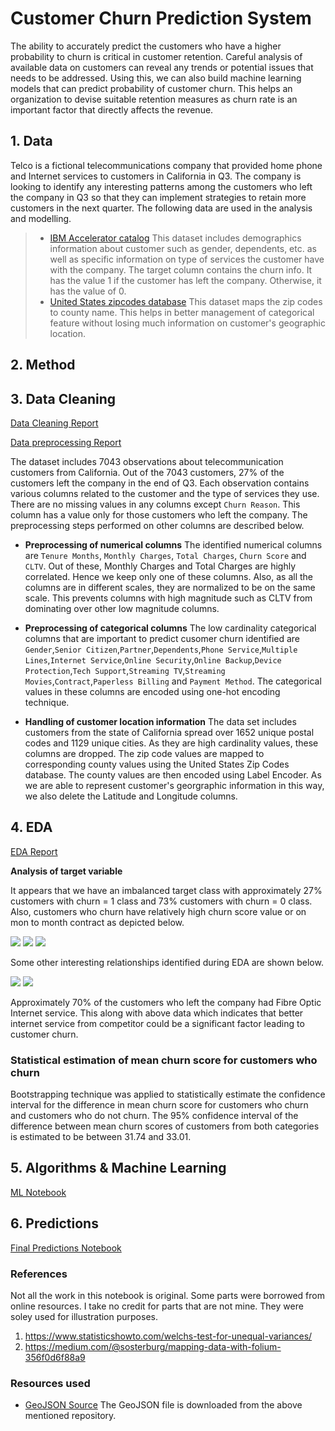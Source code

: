 # Customer Churn Prediction System 

The ability to accurately predict the customers who have a higher probability to churn is critical in customer retention.  Careful analysis of available data on customers can reveal any trends or potential issues that needs to be addressed. Using this, we can also build machine learning models that can predict probability of customer churn. This helps an organization to devise suitable retention measures as churn rate is an important factor that directly affects the revenue.



## 1. Data
Telco is a fictional telecommunications company that provided home phone and Internet services to customers in California in Q3. The company is looking to identify any interesting patterns among the customers who left the company in Q3 so that they can implement strategies to retain more customers in the next quarter. The following data are used in the analysis and modelling.

> * [IBM Accelerator catalog](https://community.ibm.com/accelerators/catalog/content/Telco-customer-churn)
    This dataset includes demographics information about customer such as gender, dependents, etc. as well as specific information on type of services the customer have with the company. The target column contains the churn info. It has the value 1 if the customer has left the company. Otherwise, it has the value of 0.
> * [United States zipcodes database](https://www.unitedstateszipcodes.org/ca/#zips-list)
    This dataset maps the zip codes to county name. This helps in better management of categorical feature without losing much information on customer's geographic location.
    
## 2. Method


## 3. Data Cleaning
[Data Cleaning Report](https://github.com/VargheseTresa/SpringBoard/blob/main/CAP2/CAP2_wrangling_v1.ipynb)

[Data preprocessing Report](https://github.com/VargheseTresa/SpringBoard/blob/main/CAP2/CAP2_preprocessing.ipynb)

The dataset includes 7043 observations about telecommunication customers from California. Out of the 7043 customers, 27% of the customers left the company in the end of Q3. Each observation contains various columns related to the customer and the type of services they use. There are no missing values in any columns except `Churn Reason`. This column has a value only for those customers who left the company. The preprocessing steps performed on other columns are described below.

* **Preprocessing of numerical columns** The identified numerical columns are `Tenure Months`, `Monthly Charges`, `Total Charges`, `Churn Score` and `CLTV`. Out of these, Monthly Charges and Total Charges are highly correlated. Hence we keep only one of these columns. Also, as all the columns are in different scales, they are normalized to be on the same scale. This prevents columns with high magnitude such as CLTV from dominating over other low magnitude columns.

* **Preprocessing of categorical columns** The low cardinality categorical columns that are important to predict cusomer churn  identified are `Gender`,`Senior Citizen`,`Partner`,`Dependents`,`Phone Service`,`Multiple Lines`,`Internet Service`,`Online Security`,`Online Backup`,`Device Protection`,`Tech Support`,`Streaming TV`,`Streaming Movies`,`Contract`,`Paperless Billing` and `Payment Method`. The categorical values in these columns are encoded using one-hot encoding technique.

* **Handling of customer location information** The data set includes customers from the state of California spread over 1652 unique postal codes and 1129 unique cities. As they are high cardinality values, these columns are dropped. The zip code values are mapped to corresponding county values using the United States Zip Codes database. The county values are then encoded using Label Encoder. As we are able to represent customer's georgraphic information in this way, we also delete the Latitude and Longitude columns.



## 4. EDA
[EDA Report](https://github.com/VargheseTresa/SpringBoard/blob/main/CAP2/CAP2_EDA.ipynb)

**Analysis of target variable**

It appears that we have an imbalanced target class with approximately 27% customers with churn = 1 class and 73% customers with churn = 0 class. Also, customers who churn have relatively high churn score value or on mon to month contract as depicted below.

![](./images/distribution_of_target.png)
![](./images/churn_value_vs_score.png)
![](./images/churn_contract.png)

Some other interesting relationships identified during EDA are shown below.

![](./images/churn_internet.png)
![](./images/churn_reason.png)


Approximately 70% of the customers who left the company had Fibre Optic Internet service. This along with above data which indicates that better internet service from competitor could be a significant factor leading to customer churn.

### Statistical estimation of mean churn score for customers who churn

Bootstrapping technique was applied to statistically estimate the confidence interval for the difference in mean churn score for customers who churn and customers who do not churn. The 95% confidence interval of the difference between mean churn scores of customers from both categories is estimated to be between 31.74 and 33.01.


## 5. Algorithms & Machine Learning

[ML Notebook](https://github.com/VargheseTresa/SpringBoard/blob/main/CAP2/CAP2_modelling.ipynb)



## 6. Predictions
[Final Predictions Notebook](https://colab.research.google.com/drive/1vLkoW_4SYessy_igmJxlVz_jEPlgJ06v)



### References

Not all the work in this notebook is original. Some parts were borrowed from online resources. I take no credit for parts that are not mine. They were soley used for illustration purposes.

1. https://www.statisticshowto.com/welchs-test-for-unequal-variances/
2. https://medium.com/@sosterburg/mapping-data-with-folium-356f0d6f88a9

### Resources used
* [GeoJSON Source](https://github.com/OpenDataDE/State-zip-code-GeoJSON/blob/master/ca_california_zip_codes_geo.min.json)
    The GeoJSON file is downloaded from the above mentioned repository.
